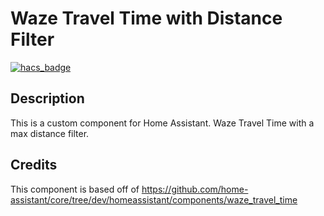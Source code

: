 # Waze Travel Time with Distance Filter
[![hacs_badge](https://img.shields.io/badge/HACS-Default-orange.svg)](https://github.com/custom-components/hacs)

## Description
This is a custom component for Home Assistant. Waze Travel Time with a max distance filter.

## Credits

This component is based off of https://github.com/home-assistant/core/tree/dev/homeassistant/components/waze_travel_time